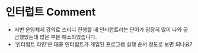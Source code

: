 # 인터럽트 Comment

- 저번 운영체제 강의로 스터디 진행할 때 인터럽트라는 단어가 굉장히 많이 나와 궁금했었는데 많은 부분 해소되었습니다.
- '인터럽트 라인'은 대충 인터럽트가 개입된 프로그램 실행 순서 정도로 보면 되나요?
